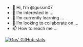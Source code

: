 - 👋 Hi, I’m @gussm07
- 👀 I’m interested in ...
- 🌱 I’m currently learning ...
- 💞️ I’m looking to collaborate on ...
- 📫 How to reach me ...

[![Gus' GitHub stats](https://github-readme-stats.vercel.app/api?username=gussm07)](https://github.com/anuraghazra/github-readme-stats)
<!---
gussm07/gussm07 is a ✨ special ✨ repository because its `README.md` (this file) appears on your GitHub profile.
You can click the Preview link to take a look at your changes.
--->
